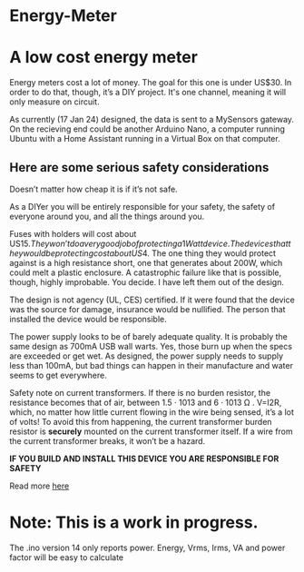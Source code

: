 # Energy-Meter
# A low cost energy meter
Energy meters cost a lot of money. The goal for this one is under US$30.  In order to do that, though, it’s a DIY project. It's one channel, meaning it will only measure on circuit.

As currently (17 Jan 24) designed, the data is sent to a MySensors gateway.  On the recieving end could be another Arduino Nano, a computer running Ubuntu with a Home Assistant running in a Virtual Box on that computer.

## Here are some serious safety considerations
Doesn’t matter how cheap it is if it’s not safe.

As a DIYer you will be entirely responsible for your safety, the safety of everyone around you, and all the things around you.

Fuses with holders will cost about US$15.  They won’t do a very good job of protecting a 1 Watt device.  The devices that they would be protecting cost about US$4.  The one thing they would protect against is a high resistance short, one that generates about 200W, which could melt a plastic enclosure.  A catastrophic failure like that is possible, though, highly improbable.  You decide.  I have left them out of the design.

The design is not agency (UL, CES) certified.  If it were found that the device was the source for damage, insurance would be nullified.  The person that installed the device would be responsible.

The power supply looks to be of barely adequate quality.  It is probably the same design as 700mA USB wall warts.  Yes, those burn up when the specs are exceeded or get wet.  As designed, the power supply needs to supply less than 100mA, but bad things can happen in their manufacture and water seems to get everywhere.

Safety note on current transformers.  If there is no burden resistor, the resistance becomes that of air, between 1.5 · 1013 and 6 · 1013 Ω .  V=I2R, which, no matter how little current flowing in the wire being sensed, it’s a lot of volts!  To avoid this from happening, the current transformer burden resistor is **securely** mounted on the current transformer itself.  If a wire from the current transformer breaks, it won’t be a hazard.


**IF YOU BUILD AND INSTALL THIS DEVICE YOU ARE RESPONSIBLE FOR SAFETY**

Read more [here](https://docs.google.com/document/d/1Qb_S8iBt4_zRzbYbtjIBpqug_ZvvkmUpOjDa-rYTmhk/edit?usp=sharing)

# Note:  This is a work in progress.
The .ino version 14 only reports power.  Energy, Vrms, Irms, VA and power factor will be easy to calculate
